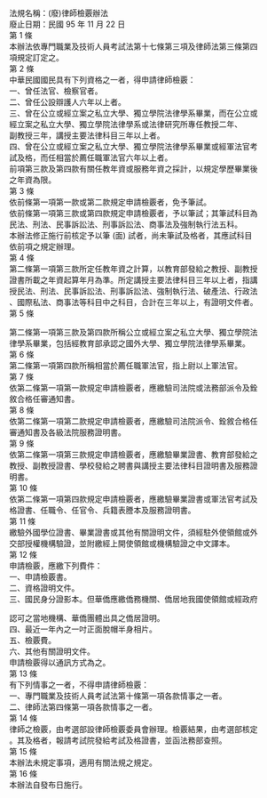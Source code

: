 法規名稱：(廢)律師檢覈辦法  
廢止日期：民國 95 年 11 月 22 日  
第 1 條  
本辦法依專門職業及技術人員考試法第十七條第三項及律師法第三條第四  
項規定訂定之。  
第 2 條  
中華民國國民具有下列資格之一者，得申請律師檢覈：  
一、曾任法官、檢察官者。  
二、曾任公設辯護人六年以上者。  
三、曾在公立或經立案之私立大學、獨立學院法律學系畢業，而在公立或  
經立案之私立大學、獨立學院法律學系或法律研究所專任教授二年、  
副教授三年，講授主要法律科目三年以上者。  
四、曾在公立或經立案之私立大學、獨立學院法律學系畢業或經軍法官考  
試及格，而任相當於薦任職軍法官六年以上者。  
前項第三款及第四款有關任教年資或服務年資之採計，以規定學歷畢業後  
之年資為限。  
第 3 條  
依前條第一項第一款或第二款規定申請檢覈者，免予筆試。  
依前條第一項第三款或第四款規定申請檢覈者，予以筆試；其筆試科目為  
民法、刑法、民事訴訟法、刑事訴訟法、商事法及強制執行法五科。  
本辦法修正施行前核定予以筆 (面) 試者，尚未筆試及格者，其應試科目  
依前項之規定辦理。  
第 4 條  
第二條第一項第三款所定任教年資之計算，以教育部發給之教授、副教授  
證書所載之年資起算年月為準。所定講授主要法律科目三年以上者，指講  
授民法、刑法、民事訴訟法、刑事訴訟法、強制執行法、破產法、行政法  
、國際私法、商事法等科目中之科目，合計在三年以上，有證明文件者。  
第 5 條  


第二條第一項第三款及第四款所稱公立或經立案之私立大學、獨立學院法  
律學系畢業，包括經教育部承認之國外大學、獨立學院法律學系畢業。  
第 6 條  
第二條第一項第四款所稱相當於薦任職軍法官，指上尉以上軍法官。  
第 7 條  
依第二條第一項第一款規定申請檢覈者，應繳驗司法院或法務部派令及銓  
敘合格任審通知書。  
第 8 條  
依第二條第一項第二款規定申請檢覈者，應繳驗司法院派令、銓敘合格任  
審通知書及各級法院服務證明書。  
第 9 條  
依第二條第一項第三款規定申請檢覈者，應繳驗畢業證書、教育部發給之  
教授、副教授證書、學校發給之聘書與講授主要法律科目證明書及服務證  
明書。  
第 10 條  
依第二條第一項第四款規定申請檢覈者，應繳驗畢業證書或軍法官考試及  
格證書、任職令、任官令、兵籍表謄本及服務證明書。  
第 11 條  
繳驗外國學位證書、畢業證書或其他有關證明文件，須經駐外使領館或外  
交部授權機構驗證，並附繳經上開使領館或機構驗證之中文譯本。  
第 12 條  
申請檢覈，應繳下列費件：  
一、申請檢覈書。  
二、資格證明文件。  
三、國民身分證影本。但華僑應繳僑務機關、僑居地我國使領館或經政府  


認可之當地機構、華僑團體出具之僑居證明。  
四、最近一年內之一吋正面脫帽半身相片。  
五、檢覈費。  
六、其他有關證明文件。  
申請檢覈得以通訊方式為之。  
第 13 條  
有下列情事之一者，不得申請律師檢覈：  
一、專門職業及技術人員考試法第十條第一項各款情事之一者。  
二、律師法第四條第一項各款情事之一者。  
第 14 條  
律師之檢覈，由考選部設律師檢覈委員會辦理。檢覈結果，由考選部核定  
。其及格者，報請考試院發給考試及格證書，並函法務部查照。  
第 15 條  
本辦法未規定事項，適用有關法規之規定。  
第 16 條  
本辦法自發布日施行。  


